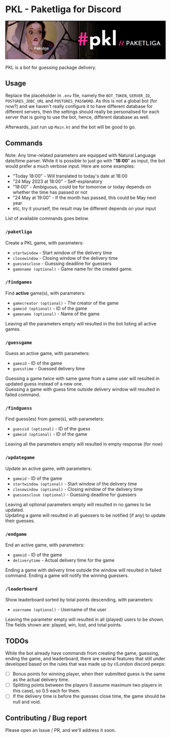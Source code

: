 # PKL - Paketliga for Discord
![img.png](img.png)

PKL is a bot for guessing package delivery.

## Usage

Replace the placeholder in `.env` file, namely the `BOT_TOKEN`, `SERVER_ID`, `POSTGRES_JDBC_URL` and `POSTGRES_PASSWORD`. As this is not a global bot (for now?) and we haven't really configure it to have different database for different servers, then the settings should really be personalised for each server that is going to use the bot, hence, different database as well.

Afterwards, just run up `Main.kt` and the bot will be good to go.

## Commands
Note: Any time-related parameters are equipped with Natural Language date/time parser. While it is possible to just go with "<b>18:00</b>" as input, the bot would prefer a much verbose input. Here are some examples:
- "Today 18:00" - Will translated to today's date at 18:00
- "24 May 2023 at 18:00" - Self-explanatory
- "18:00" - Ambiguous, could be for tomorrow or today depends on whether the time has passed or not
- "24 May at 19:00" - If the month has passed, this could be May next year
- etc, try it yourself, the result may be different depends on your input

List of available commands goes below. <br/>

### `/paketliga`
Create a PKL game, with parameters:
- `startwindow` - Start window of the delivery time
- `closewindow` - Closing window of the delivery time
- `guessesclose` - Guessing deadline for guessers
- `gamename (optional)` - Game name for the created game.

### `/findgames`
Find <b>active</b> game(s), with parameters:
- `gamecreator (optional)` - The creator of the game
- `gameid (optional)` - ID of the game
- `gamename (optional)` - Name of the game

Leaving all the parameters empty will resulted in the bot listing all active games.

### `/guessgame`
Guess an active game, with parameters:
- `gameid` - ID of the game
- `guesstime` - Guessed delivery time

Guessing a game twice with same game from a same user will resulted in updated guess instead of a new one. </br>
Guessing a game with guess time outside delivery window will resulted in failed command.

### `/findguess`
Find guess(es) from game(s), with parameters:
- `guessid (optional)` - ID of the guess
- `gameid (optional)` - ID of the game

Leaving all the parameters empty will resulted in empty response (for now)

### `/updategame`
Update an active game, with parameters:
- `gameid` - ID of the game
- `startwindow (optional)` - Start window of the delivery time
- `closewindow (optional)` - Closing window of the delivery time
- `guessesclose (optional)` - Guessing deadline for guessers

Leaving all optional parameters empty will resulted in no games to be updated.<br/>
Updating a game will resulted in all guessers to be notified (if any) to update their guesses.

### `/endgame`
End an active game, with parameters:
- `gameid` - ID of the game
- `deliverytime` - Actual delivery time for the game

Ending a game with delivery time outside the window will resulted in failed command.
Ending a game will notify the winning guessers.

### `/leaderboard`
Show leaderboard sorted by total points descending, with parameters:
- `username (optional)` - Username of the user

Leaving the parameter empty will resulted in all (played) users to be shown.
The fields shown are: played, win, lost, and total points.

## TODOs
While the bot already have commands from creating the game, guessing, ending the game, and leaderboard, there are several features that still under developed based on the rules that was made up by r/London discord peeps:

- [ ] Bonus points for winning player, when their submitted guess is the same as the actual delivery time.
- [ ] Splitting points between the players (I assume maximum two players in this case), so 0.5 each for them.
- [ ] If the delivery time is before the guesses close time, the game should be null and void.

## Contributing / Bug report
Please open an Issue / PR, and we'll address it soon. 




